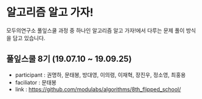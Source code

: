 # 알고리즘 알고 가자!
모두의연구소 풀잎스쿨 과정 중 하나인 알고리즘 알고 가자!에서 다루는 문제 풀이 방식을 담고 있습니다. 

## 풀잎스쿨 8기 (19.07.10 ~ 19.09.25)
+ participant : 권명하, 문태봉, 방대영, 이의령, 이재혁, 장진우, 정소영, 최홍용
+ faciliator : 문태봉
+ link : https://github.com/modulabs/algorithms/8th_flipped_school/

